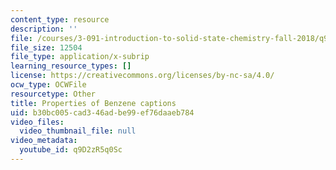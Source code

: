 ```yaml
---
content_type: resource
description: ''
file: /courses/3-091-introduction-to-solid-state-chemistry-fall-2018/q9D2zR5q0Sc_captions.webvtt
file_size: 12504
file_type: application/x-subrip
learning_resource_types: []
license: https://creativecommons.org/licenses/by-nc-sa/4.0/
ocw_type: OCWFile
resourcetype: Other
title: Properties of Benzene captions
uid: b30bc005-cad3-46ad-be99-ef76daaeb784
video_files:
  video_thumbnail_file: null
video_metadata:
  youtube_id: q9D2zR5q0Sc
---
```

